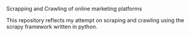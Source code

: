 Scrapping and Crawling of online marketing platforms

This repository reflects my attempt on scraping and crawling using the scrapy framework written in python. 
